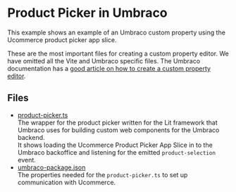 # Product Picker in Umbraco

This example shows an example of an Umbraco custom property using the Ucommerce product picker app slice.

These are the most important files for creating a custom property editor. We have omitted all the Vite and Umbraco specific files. The Umbraco documentation has a [good article on how to create a custom property editor](https://docs.umbraco.com/umbraco-cms/tutorials/creating-a-property-editor).

## Files

* [product-picker.ts](./product-picker.ts)  
  The wrapper for the product picker written for the Lit framework that Umbraco uses for building custom web components for the Umbraco backend.  
  It shows loading the Ucommerce Product Picker App Slice in to the Umbraco backoffice and listening for the emitted `product-selection` event.
* [umbraco-package.json](./umbraco-package.json)  
  The properties needed for the `product-picker.ts` to set up communication with Ucommerce.
